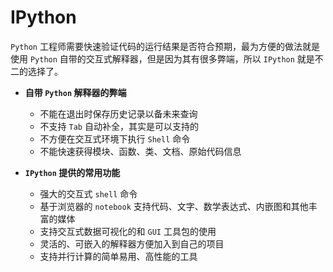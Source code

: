 # IPython

`Python` 工程师需要快速验证代码的运行结果是否符合预期，最为方便的做法就是使用 `Python` 自带的交互式解释器，但是因为其有很多弊端，所以 `IPython` 就是不二的选择了。

- **自带 `Python` 解释器的弊端**

  - 不能在退出时保存历史记录以备未来查询
  - 不支持 `Tab` 自动补全，其实是可以支持的
  - 不方便在交互式环境下执行 `Shell` 命令
  - 不能快速获得模块、函数、类、文档、原始代码信息

- **`IPython` 提供的常用功能**
  - 强大的交互式 `shell` 命令
  - 基于浏览器的 `notebook` 支持代码、文字、数学表达式、内嵌图和其他丰富的媒体
  - 支持交互式数据可视化的和 `GUI` 工具包的使用
  - 灵活的、可嵌入的解释器方便加入到自己的项目
  - 支持并行计算的简单易用、高性能的工具
